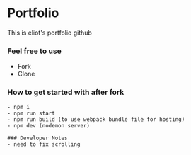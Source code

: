 # Portfolio 

This is eliot's portfolio github


### Feel free to use 
- Fork
- Clone

### How to get started with after fork
```
- npm i
- npm run start
- npm run build (to use webpack bundle file for hosting)
- npm dev (nodemon server)

### Developer Notes
- need to fix scrolling
